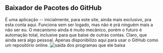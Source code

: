 ## Baixador de Pacotes do GitHub
É uma aplicação -- inicialmente, para este site, ainda mais exclusivo, pra esta conta aqui. Funciona sem ser logado, mas não é prá ninguém mais a não ser eu. O mecanismo ainda 
é muito mecânico, porém o futuro é automação total, inclusive para que baixe de outras contas. Claro, que ainda será algo pessoal. Apenas disponibilizo aqui para usar o GitHub
como um repositório online.
![saída dos programas que ele baixa](https://github.com/patrick7star/pacotes/data/images/imagem-de-output.png)
